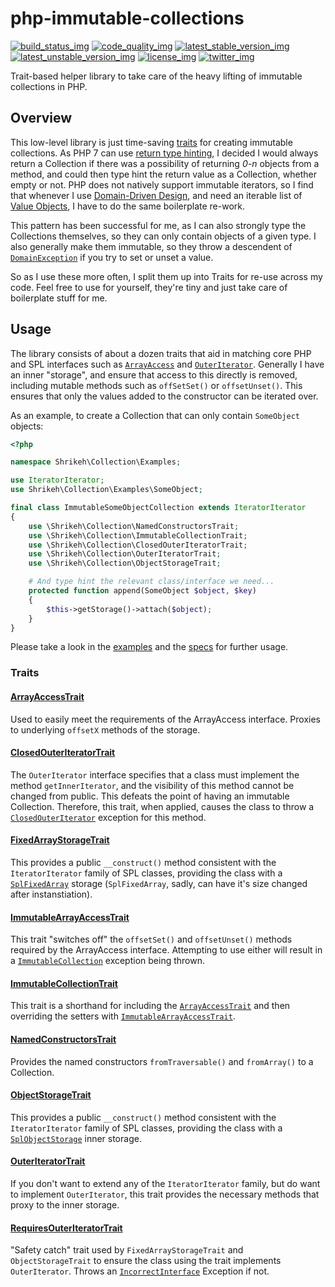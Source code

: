 # php-immutable-collections
[![build_status_img]][build_status_travis]
[![code_quality_img]][code_quality]
[![latest_stable_version_img]][latest_stable_version]
[![latest_unstable_version_img]][latest_unstable_version]
[![license_img]][license]
[![twitter_img]][twitter]

Trait-based helper library to take care of the heavy lifting of immutable collections in PHP.

## Overview

This low-level library is just time-saving [traits][] for creating immutable collections. As PHP 7 can use [return type hinting][php7_returning_values], I decided I would always return a Collection if there was a possibility of returning _0-n_ objects from a method, and could then type hint the return value as a Collection, whether empty or not. PHP does not natively support immutable iterators, so I find that whenever I use [Domain-Driven Design][ddd], and need an iterable list of [Value Objects][value_objects], I have to do the same boilerplate re-work.

This pattern has been successful for me, as I can also strongly type the Collections themselves, so they can only contain objects of a given type. I also generally make them immutable, so they throw a descendent of [`DomainException`][domainexception] if you try to set or unset a value.

So as I use these more often, I split them up into Traits for re-use across my code. Feel free to use for yourself, they're tiny and just take care of boilerplate stuff for me.

## Usage
The library consists of about a dozen traits that aid in matching core PHP and SPL interfaces such as [`ArrayAccess`][arrayaccess] and [`OuterIterator`][outeriterator]. Generally I have an inner "storage", and ensure that access to this directly is removed, including mutable methods such as `offSetSet()` or `offsetUnset()`. This ensures that only the values added to the constructor can be iterated over.

As an example, to create a Collection that can only contain `SomeObject` objects:
```php
<?php

namespace Shrikeh\Collection\Examples;

use IteratorIterator;
use Shrikeh\Collection\Examples\SomeObject;

final class ImmutableSomeObjectCollection extends IteratorIterator
{
    use \Shrikeh\Collection\NamedConstructorsTrait;
    use \Shrikeh\Collection\ImmutableCollectionTrait;
    use \Shrikeh\Collection\ClosedOuterIteratorTrait;
    use \Shrikeh\Collection\OuterIteratorTrait;
    use \Shrikeh\Collection\ObjectStorageTrait;

    # And type hint the relevant class/interface we need...
    protected function append(SomeObject $object, $key)
    {
        $this->getStorage()->attach($object);
    }
}

```

Please take a look in the [examples] and the [specs] for further usage.

### Traits


#### [ArrayAccessTrait]
Used to easily meet the requirements of the ArrayAccess interface. Proxies to underlying `offsetX` methods of the storage.

#### [ClosedOuterIteratorTrait]
The `OuterIterator` interface specifies that a class must implement the method `getInnerIterator`, and the visibility of this method cannot be changed from public. This defeats the point of having an immutable Collection. Therefore, this trait, when applied, causes the class to throw a [`ClosedOuterIterator`][ClosedOuterIterator] exception for this method.

#### [FixedArrayStorageTrait]

This provides a public `__construct()` method consistent with the `IteratorIterator` family of SPL classes, providing the class with a [`SplFixedArray`][SplFixedArray] storage (`SplFixedArray`, sadly, can have it's size changed after instanstiation).


#### [ImmutableArrayAccessTrait]

This trait "switches off" the `offsetSet()` and `offsetUnset()` methods required by the ArrayAccess interface. Attempting to use either will result in a [`ImmutableCollection`][ImmutableCollection] exception being thrown.

#### [ImmutableCollectionTrait]

This trait is a shorthand for including the [`ArrayAccessTrait`][ArrayAccessTrait] and then overriding the setters with [`ImmutableArrayAccessTrait`][ImmutableArrayAccessTrait].

#### [NamedConstructorsTrait]
Provides the named constructors `fromTraversable()` and `fromArray()` to a Collection.

#### [ObjectStorageTrait]
This provides a public `__construct()` method consistent with the `IteratorIterator` family of SPL classes, providing the class with a [`SplObjectStorage`][SplObjectStorage] inner storage.

#### [OuterIteratorTrait]
If you don't want to extend any of the `IteratorIterator` family, but do want to implement `OuterIterator`, this trait provides the necessary methods that proxy to the inner storage.

#### [RequiresOuterIteratorTrait]
"Safety catch" trait used by `FixedArrayStorageTrait` and `ObjectStorageTrait` to ensure the class using the trait implements `OuterIterator`. Throws an [`IncorrectInterface`][IncorrectInterface] Exception if not.

[build_status_img]: https://img.shields.io/travis/shrikeh/php-immutable-collections.svg "Build Status"
[build_status_travis]: https://travis-ci.org/shrikeh/php-immutable-collections

[code_quality]: https://scrutinizer-ci.com/g/shrikeh/php-immutable-collections/?branch=master
[code_quality_img]: https://img.shields.io/scrutinizer/g/shrikeh/php-immutable-collections.svg "Scrutinizer Code Quality"

[latest_stable_version_img]: https://img.shields.io/packagist/v/shrikeh/collections.svg "Latest Stable Version"
[latest_stable_version]: https://packagist.org/packages/shrikeh/collections "Latest Stable Version"

[latest_unstable_version_img]: https://img.shields.io/packagist/vpre/shrikeh/collections.svg "Latest Unstable Version"
[latest_unstable_version]: https://packagist.org/packages/shrikeh/collections "Latest Unstable Version"

[license_img]: https://img.shields.io/packagist/l/shrikeh/collections.svg "License"
[license]: https://packagist.org/packages/shrikeh/collections

[twitter_img]: https://img.shields.io/badge/twitter-%40shrikeh-blue.svg "@shrikeh on Twitter"
[twitter]: https://twitter.com/shrikeh

[traits]: http://php.net/manual/en/language.oop5.traits.php "Link to traits overview in PHP 5.4"
[php7_returning_values]: http://php.net/manual/en/functions.returning-values.php "PHP 7 Returning Values"
[ddd]: https://en.wikipedia.org/wiki/Domain-driven_design "Domain driven design definition"
[value_objects]: https://en.wikipedia.org/wiki/Value_object "Value Objects definition"
[domainexception]: http://php.net/manual/en/class.domainexception.php "PHP Domain Exception documentation"
[arrayaccess]: http://php.net/manual/en/class.arrayaccess.php "The ArrayAccess interface"
[outeriterator]: http://php.net/manual/en/class.outeriterator.php "The OuterIterator interface"

[examples]: https://github.com/shrikeh/php-immutable-collections/tree/master/examples "Link to examples in master"

[specs]: https://github.com/shrikeh/php-immutable-collections/tree/master/spec "Link to specs in master"

[ArrayAccessTrait]: https://github.com/shrikeh/php-immutable-collections/blob/master/src/ArrayAccessTrait.php "Link to file in master"

[ClosedOuterIteratorTrait]: https://github.com/shrikeh/php-immutable-collections/blob/master/src/ClosedOuterIteratorTrait.php "Link to file in master"

[ClosedOuterIterator]: https://github.com/shrikeh/php-immutable-collections/blob/master/src/Exception/ClosedOuterIterator.php "Link to file in master"

[FixedArrayStorageTrait]: https://github.com/shrikeh/php-immutable-collections/blob/master/src/FixedArrayStorageTrait.php "Link to file in master"

[SplFixedArray]: http://php.net/manual/en/class.splfixedarray.php "SplFixedArray class"

[ImmutableArrayAccessTrait]: https://github.com/shrikeh/php-immutable-collections/blob/master/src/ImmutableArrayAccessTrait.php "Link to file in master"

[ImmutableCollection]: https://github.com/shrikeh/php-immutable-collections/blob/master/src/Exception/ImmutableCollection.php "Link to file in master"

[ImmutableCollectionTrait]: https://github.com/shrikeh/php-immutable-collections/blob/master/src/ImmutableCollectionTrait.php "Link to file in master"

[NamedConstructorsTrait]: https://github.com/shrikeh/php-immutable-collections/blob/master/src/NamedConstructorsTrait.php "Link to file in master"

[ObjectStorageTrait]: https://github.com/shrikeh/php-immutable-collections/blob/master/src/ObjectStorageTrait.php "Link to file in master"

[SplObjectStorage]: http://php.net/manual/en/class.splobjectstorage.php "SplObjectStorage documentation"

[OuterIteratorTrait]: https://github.com/shrikeh/php-immutable-collections/blob/master/src/OuterIteratorTrait.php "Link to file in master"

[RequiresOuterIteratorTrait]: https://github.com/shrikeh/php-immutable-collections/blob/master/src/RequiresOuterIteratorTrait.php "Link to file in master"

[IncorrectInterface]: https://github.com/shrikeh/php-immutable-collections/blob/master/src/Exception/IncorrectInterface.php "Link to file in master"